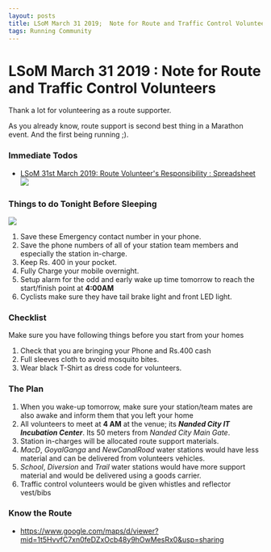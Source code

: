 ```yaml
---
layout: posts
title: LSoM March 31 2019;  Note for Route and Traffic Control Volunteers
tags: Running Community
---
```


# LSoM March 31 2019 : Note for Route and Traffic Control Volunteers

Thank a lot for volunteering as a route supporter.

As you already know, route support is second best thing in a Marathon event. And
the first being running ;).

### Immediate Todos

* [LSoM 31st March 2019: Route Volunteer's Responsibility : Spreadsheet](https://docs.google.com/spreadsheets/d/14e76qKQtuHbmodUYEd9KbdUCLZjtDjypot57zKBHiGs/edit?usp=sharing)
[![](https://4.bp.blogspot.com/-Vyk9ilhgtTM/XJ9KZ3eLmnI/AAAAAAAADZo/IlaBqQtMgj87yArpJDhC18PHVBEsgqJFgCLcBGAs/s1600/screenShot1553922983.png)](https://4.bp.blogspot.com/-Vyk9ilhgtTM/XJ9KZ3eLmnI/AAAAAAAADZo/IlaBqQtMgj87yArpJDhC18PHVBEsgqJFgCLcBGAs/s1600/screenShot1553922983.png)

  

### Things to do Tonight Before Sleeping 

[![](https://4.bp.blogspot.com/-1NcebazbTdU/XJ8FrVsqkgI/AAAAAAAADZc/dZwPQZwJSekearpgx8j1scVUCGXA88c1wCLcBGAs/s1600/screenShot1553922788.png)](https://4.bp.blogspot.com/-1NcebazbTdU/XJ8FrVsqkgI/AAAAAAAADZc/dZwPQZwJSekearpgx8j1scVUCGXA88c1wCLcBGAs/s1600/screenShot1553922788.png)

  

1.  Save these Emergency contact number in your phone.
2.  Save the phone numbers of all of your station team members and especially the station in-charge.
3.  Keep Rs. 400 in your pocket.
4.  Fully Charge your mobile overnight.
5.  Setup alarm for the odd and early wake up time tomorrow to reach the start/finish point at **4:00AM**
6.  Cyclists make sure they have tail brake light and front LED light.

### Checklist

Make sure you have following things before you start from your homes

1.  Check that you are bringing your Phone and Rs.400 cash
2.  Full sleeves cloth to avoid mosquito bites. 
3.  Wear black T-Shirt as dress code for volunteers.

### The Plan

1.  When you wake-up tomorrow, make sure your station/team mates are also awake and inform them that you left your home
2.  All volunteers to meet at **4 AM** at the venue; its _**Nanded City IT Incubation Center**_. Its 50 meters from _Nanded City Main Gate_.
3.  Station in-charges will be allocated route support materials.
4.  _MacD_, _GoyalGanga_ and _NewCanalRoad_ water stations would have less material and can be delivered from volunteers vehicles.
5.  _School_, _Diversion_ and _Trail_ water stations would have more support material and would be delivered using a goods carrier.
6.  Traffic control volunteers would be given whistles and reflector vest/bibs

### Know the Route

* https://www.google.com/maps/d/viewer?mid=1t5HvvfC7xn0feDZxOcb48y9hOwMesRx0&usp=sharing 

